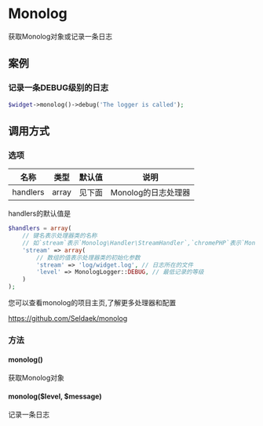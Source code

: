 Monolog
=======

获取Monolog对象或记录一条日志

案例
----

### 记录一条DEBUG级别的日志
```php
$widget->monolog()->debug('The logger is called');
```

调用方式
--------

### 选项

名称         | 类型     | 默认值  | 说明
-------------|----------|---------|------
handlers     | array    | 见下面  | Monolog的日志处理器

handlers的默认值是

```php
$handlers = array(
    // 键名表示处理器类的名称
    // 如`stream`表示`Monolog\Handler\StreamHandler`,`chromePHP`表示`Monolog\Handler\ChromePHPHandler`
    'stream' => array(
        // 数组的值表示处理器类的初始化参数
        'stream' => 'log/widget.log', // 日志所在的文件
        'level' => MonologLogger::DEBUG, // 最低记录的等级
    )
);
```

您可以查看monolog的项目主页,了解更多处理器和配置

https://github.com/Seldaek/monolog

### 方法

#### monolog()
获取Monolog对象

#### monolog($level, $message)
记录一条日志